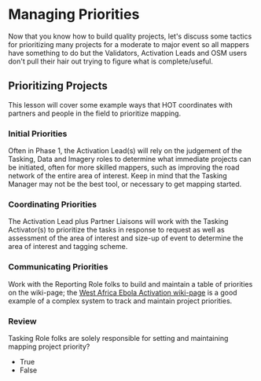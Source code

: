 # Managing Priorities

Now that you know how to build quality projects, let's discuss some tactics for prioritizing many projects for a moderate to major event so all mappers have something to do but the Validators, Activation Leads and OSM users don't pull their hair out trying to figure what is complete/useful.

## Prioritizing Projects

This lesson will cover some example ways that HOT coordinates with partners and people in the field to prioritize mapping.

### Initial Priorities

Often in Phase 1, the Activation Lead\(s\) will rely on the judgement of the Tasking, Data and Imagery roles to determine what immediate projects can be initiated, often for more skilled mappers, such as improving the road network of the entire area of interest. Keep in mind that the Tasking Manager may not be the best tool, or necessary to get mapping started.

### Coordinating Priorities

The Activation Lead plus Partner Liaisons will work with the Tasking Activator\(s\) to prioritize the tasks in response to request as well as assessment of the area of interest and size-up of event to determine the area of interest and tagging scheme.

### Communicating Priorities

Work with the Reporting Role folks to build and maintain a table of priorities on the wiki-page; the [West Africa Ebola Activation wiki-page](https://wiki.openstreetmap.org/wiki/2014_West_Africa_Ebola_Response#Mapping_Priority) is a good example of a complex system to track and maintain project priorities.

### Review

Tasking Role folks are solely responsible for setting and maintaining mapping project priority?

* True
* False

